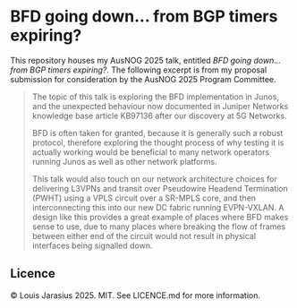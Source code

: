 # BFD going down... from BGP timers expiring?

This repository houses my AusNOG 2025 talk, entitled _BFD going down... from BGP timers expiring?_. The following excerpt is from my proposal submission for consideration by the AusNOG 2025 Program Committee.

> The topic of this talk is exploring the BFD implementation in Junos, and the unexpected behaviour now documented in Juniper Networks knowledge base article KB97136 after our discovery at 5G Networks.
>
> BFD is often taken for granted, because it is generally such a robust protocol, therefore exploring the thought process of why testing it is actually working would be beneficial to many network operators running Junos as well as other network platforms.
>
>This talk would also touch on our network architecture choices for delivering L3VPNs and transit over Pseudowire Headend Termination (PWHT) using a VPLS circuit over a SR-MPLS core, and then interconnecting this into our new DC fabric running EVPN-VXLAN. A design like this provides a great example of places where BFD makes sense to use, due to many places where breaking the flow of frames between either end of the circuit would not result in physical interfaces being signalled down.

## Licence

&copy; Louis Jarasius 2025. MIT. See LICENCE.md for more information.